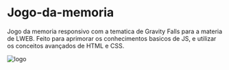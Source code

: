 # Jogo-da-memoria
Jogo da memoria responsivo com a tematica de Gravity Falls para a materia de LWEB.
Feito para aprimorar os conhecimentos basicos de JS, e utilizar os conceitos avançados de HTML e CSS.

![logo](https://github.com/AninhaCampos/Jogo-da-memoria/assets/125516321/1b14c674-5d37-4ae1-b944-2c8f361c8e36)
